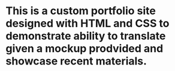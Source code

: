 <h1>This is a custom portfolio site designed with HTML and CSS to demonstrate ability to translate given a mockup prodvided and showcase recent materials.
